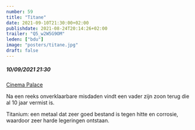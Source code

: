 ```yaml
---
number: 59
title: "Titane"
date: 2021-09-10T21:30:00+02:00
publishdate: 2021-08-24T20:14:26+02:00
trailer: "Q5_w2W5G9OM"
leden: ["bdu"] 
image: "posters/titane.jpg"
draft: false
---
```


##### 10/09/2021 21:30

[Cinema Palace](https://cinema-palace.be/nl/film/titane-vo-fr-st-en)

Na een reeks onverklaarbare misdaden vindt een vader zijn zoon terug
die al 10 jaar vermist is.
<!--more-->
Titanium: een metaal dat zeer goed bestand is tegen hitte en corrosie,
waardoor zeer harde legeringen ontstaan.

